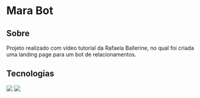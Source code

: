 <h1>Mara Bot</h1>

<h2>Sobre</h2>
<p>Projeto realizado com vídeo tutorial da Rafaela Ballerine, no qual foi criada uma landing page para um bot de relacionamentos.</p>

## Tecnologias
<div>
  <img src="https://img.shields.io/badge/HTML-239120?style=for-the-badge&logo=html5&logoColor=white">
  <img src="https://img.shields.io/badge/CSS-239120?&style=for-the-badge&logo=css3&logoColor=white">
</div>
